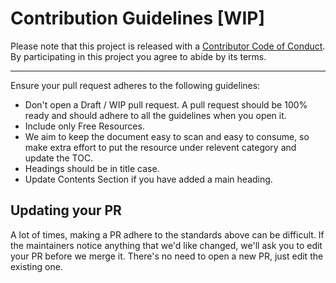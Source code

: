 # Contribution Guidelines [WIP]

Please note that this project is released with a
[Contributor Code of Conduct](code-of-conduct.md). By participating in this project you agree to abide by its terms.

---

Ensure your pull request adheres to the following guidelines:

- Don't open a Draft / WIP pull request. A pull request should be 100% ready and should adhere to all the guidelines when you open it.
- Include only Free Resources.
- We aim to keep the document easy to scan and easy to consume, so make extra effort to put the resource under relevent category and update the TOC.
- Headings should be in title case.
- Update Contents Section if you have added a main heading.


## Updating your PR

A lot of times, making a PR adhere to the standards above can be difficult.
If the maintainers notice anything that we'd like changed, we'll ask you to
edit your PR before we merge it. There's no need to open a new PR, just edit
the existing one.
